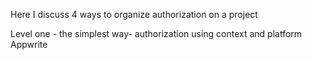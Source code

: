 Нere I discuss 4 ways to organize authorization on a project

Level one - the simplest way- authorization using context and platform Appwrite